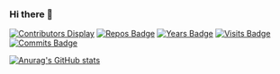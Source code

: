 ### Hi there 👋

[![Contributors Display](https://badges.pufler.dev/contributors/oiuv/oiuv?size=50&padding=5&bots=true)](https://github.com/oiuv)
[![Repos Badge](https://badges.pufler.dev/repos/oiuv)](https://github.com/oiuv)
[![Years Badge](https://badges.pufler.dev/years/oiuv)](https://github.com/oiuv)
[![Visits Badge](https://badges.pufler.dev/visits/oiuv/oiuv)](https://github.com/oiuv)
[![Commits Badge](https://badges.pufler.dev/commits/monthly/oiuv)](https://github.com/oiuv)
<!--
[![Created Badge](https://badges.pufler.dev/created/oiuv/oiuv)](https://github.com/oiuv)
[![Updated Badge](https://badges.pufler.dev/updated/oiuv/oiuv)](https://github.com/oiuv)
-->
[![Anurag's GitHub stats](https://github-readme-stats.vercel.app/api?username=oiuv&show_icons=true&theme=tokyonight)](https://github.com/oiuv)

<!--
**oiuv/oiuv** is a ✨ _special_ ✨ repository because its `README.md` (this file) appears on your GitHub profile.

Here are some ideas to get you started:

- 🔭 I’m currently working on ...
- 🌱 I’m currently learning ...
- 👯 I’m looking to collaborate on ...
- 🤔 I’m looking for help with ...
- 💬 Ask me about ...
- 📫 How to reach me: ...
- 😄 Pronouns: ...
- ⚡ Fun fact: ...
-->
